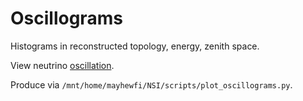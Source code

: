 # Oscillograms

Histograms in reconstructed topology, energy, zenith space.

View neutrino [oscillation](oscillation.md).

Produce via `/mnt/home/mayhewfi/NSI/scripts/plot_oscillograms.py`.
